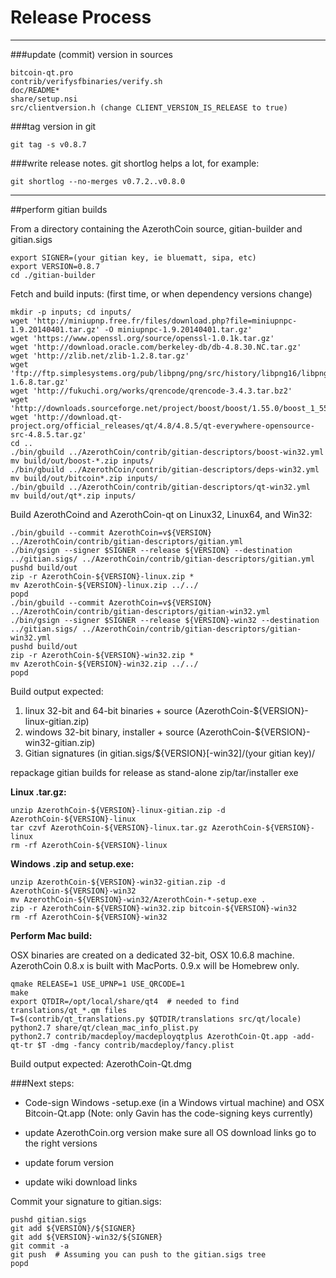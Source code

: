 Release Process
====================

* * *

###update (commit) version in sources


	bitcoin-qt.pro
	contrib/verifysfbinaries/verify.sh
	doc/README*
	share/setup.nsi
	src/clientversion.h (change CLIENT_VERSION_IS_RELEASE to true)

###tag version in git

	git tag -s v0.8.7

###write release notes. git shortlog helps a lot, for example:

	git shortlog --no-merges v0.7.2..v0.8.0

* * *

##perform gitian builds

 From a directory containing the AzerothCoin source, gitian-builder and gitian.sigs
  
	export SIGNER=(your gitian key, ie bluematt, sipa, etc)
	export VERSION=0.8.7
	cd ./gitian-builder

 Fetch and build inputs: (first time, or when dependency versions change)

	mkdir -p inputs; cd inputs/
	wget 'http://miniupnp.free.fr/files/download.php?file=miniupnpc-1.9.20140401.tar.gz' -O miniupnpc-1.9.20140401.tar.gz'
	wget 'https://www.openssl.org/source/openssl-1.0.1k.tar.gz'
	wget 'http://download.oracle.com/berkeley-db/db-4.8.30.NC.tar.gz'
	wget 'http://zlib.net/zlib-1.2.8.tar.gz'
	wget 'ftp://ftp.simplesystems.org/pub/libpng/png/src/history/libpng16/libpng-1.6.8.tar.gz'
	wget 'http://fukuchi.org/works/qrencode/qrencode-3.4.3.tar.bz2'
	wget 'http://downloads.sourceforge.net/project/boost/boost/1.55.0/boost_1_55_0.tar.bz2'
	wget 'http://download.qt-project.org/official_releases/qt/4.8/4.8.5/qt-everywhere-opensource-src-4.8.5.tar.gz'
	cd ..
	./bin/gbuild ../AzerothCoin/contrib/gitian-descriptors/boost-win32.yml
	mv build/out/boost-*.zip inputs/
	./bin/gbuild ../AzerothCoin/contrib/gitian-descriptors/deps-win32.yml
	mv build/out/bitcoin*.zip inputs/
	./bin/gbuild ../AzerothCoin/contrib/gitian-descriptors/qt-win32.yml
	mv build/out/qt*.zip inputs/

 Build AzerothCoind and AzerothCoin-qt on Linux32, Linux64, and Win32:
  
	./bin/gbuild --commit AzerothCoin=v${VERSION} ../AzerothCoin/contrib/gitian-descriptors/gitian.yml
	./bin/gsign --signer $SIGNER --release ${VERSION} --destination ../gitian.sigs/ ../AzerothCoin/contrib/gitian-descriptors/gitian.yml
	pushd build/out
	zip -r AzerothCoin-${VERSION}-linux.zip *
	mv AzerothCoin-${VERSION}-linux.zip ../../
	popd
	./bin/gbuild --commit AzerothCoin=v${VERSION} ../AzerothCoin/contrib/gitian-descriptors/gitian-win32.yml
	./bin/gsign --signer $SIGNER --release ${VERSION}-win32 --destination ../gitian.sigs/ ../AzerothCoin/contrib/gitian-descriptors/gitian-win32.yml
	pushd build/out
	zip -r AzerothCoin-${VERSION}-win32.zip *
	mv AzerothCoin-${VERSION}-win32.zip ../../
	popd

  Build output expected:

  1. linux 32-bit and 64-bit binaries + source (AzerothCoin-${VERSION}-linux-gitian.zip)
  2. windows 32-bit binary, installer + source (AzerothCoin-${VERSION}-win32-gitian.zip)
  3. Gitian signatures (in gitian.sigs/${VERSION}[-win32]/(your gitian key)/

repackage gitian builds for release as stand-alone zip/tar/installer exe

**Linux .tar.gz:**

	unzip AzerothCoin-${VERSION}-linux-gitian.zip -d AzerothCoin-${VERSION}-linux
	tar czvf AzerothCoin-${VERSION}-linux.tar.gz AzerothCoin-${VERSION}-linux
	rm -rf AzerothCoin-${VERSION}-linux

**Windows .zip and setup.exe:**

	unzip AzerothCoin-${VERSION}-win32-gitian.zip -d AzerothCoin-${VERSION}-win32
	mv AzerothCoin-${VERSION}-win32/AzerothCoin-*-setup.exe .
	zip -r AzerothCoin-${VERSION}-win32.zip bitcoin-${VERSION}-win32
	rm -rf AzerothCoin-${VERSION}-win32

**Perform Mac build:**

  OSX binaries are created on a dedicated 32-bit, OSX 10.6.8 machine.
  AzerothCoin 0.8.x is built with MacPorts.  0.9.x will be Homebrew only.

	qmake RELEASE=1 USE_UPNP=1 USE_QRCODE=1
	make
	export QTDIR=/opt/local/share/qt4  # needed to find translations/qt_*.qm files
	T=$(contrib/qt_translations.py $QTDIR/translations src/qt/locale)
	python2.7 share/qt/clean_mac_info_plist.py
	python2.7 contrib/macdeploy/macdeployqtplus AzerothCoin-Qt.app -add-qt-tr $T -dmg -fancy contrib/macdeploy/fancy.plist

 Build output expected: AzerothCoin-Qt.dmg

###Next steps:

* Code-sign Windows -setup.exe (in a Windows virtual machine) and
  OSX Bitcoin-Qt.app (Note: only Gavin has the code-signing keys currently)

* update AzerothCoin.org version
  make sure all OS download links go to the right versions

* update forum version

* update wiki download links

Commit your signature to gitian.sigs:

	pushd gitian.sigs
	git add ${VERSION}/${SIGNER}
	git add ${VERSION}-win32/${SIGNER}
	git commit -a
	git push  # Assuming you can push to the gitian.sigs tree
	popd

